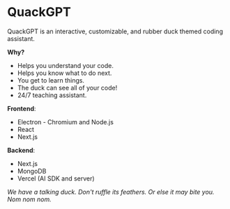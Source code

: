 # QuackGPT

QuackGPT is an interactive, customizable, and rubber duck themed coding assistant.

**Why?**

- Helps you understand your code.
- Helps you know what to do next.
- You get to learn things.
- The duck can see all of your code!
- 24/7 teaching assistant.

**Frontend**:

- Electron - Chromium and Node.js
- React
- Next.js

**Backend**:

- Next.js
- MongoDB
- Vercel (AI SDK and server)

_We have a talking duck. Don't ruffle its feathers. Or else it may bite you. Nom nom nom._

